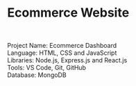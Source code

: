 # Ecommerce Website

<br>

Project Name: Ecommerce Dashboard<br>
Language: HTML, CSS and JavaScript<br>
Libraries: Node.js, Express.js and React.js<br>
Tools: VS Code, Git, GitHub<br>
Database: MongoDB<br>
